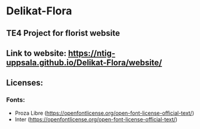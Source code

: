 # Delikat-Flora
## TE4 Project for florist website

## Link to website: https://ntig-uppsala.github.io/Delikat-Flora/website/

## Licenses:

### Fonts:

- Proza Libre (https://openfontlicense.org/open-font-license-official-text/)
- Inter (https://openfontlicense.org/open-font-license-official-text/)
